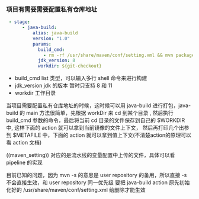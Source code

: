 ### 项目有需要需要配置私有仓库地址

```yaml
 - stage:
      - java-build:
          alias: java-build
          version: "1.0"
          params:
            build_cmd:
              - rm -rf /usr/share/maven/conf/setting.xml && mvn package -s ((maven_setting))
            jdk_version: 8
            workdir: ${git-checkout}
```

- build_cmd list 类型，可以输入多行 shell 命令来进行构建
- jdk_version jdk 的版本 暂时只支持 8 和 11
- workdir 工作目录

当项目需要配置私有仓库地址的时候，这时候可以用 java-build 进行打包，java-build 的 main 方法很简单，先根据 workDir 来 cd 到某个目录 
, 然后执行 build_cmd 参数的命令，最后将当前 cd 目录的文件保存到自己的 $WORKDIR 中, 这样下面的 action 就可以拿到当前镜像的文件上下文，
然后再打印几个出参到 $METAFILE 中，下面的 action 就可以拿到值上下文(不清楚action的原理可以看 action 文档)

((maven_setting)) 对应的是流水线的变量配置中上传的文件，具体可以看 pipeline 的实现

目前已知的问题，因为 mvn -s 的意思是 user repository 的备用，所以直接 -s 不会直接生效，和 user repository 同一优先级
要把 java-build action 原先初始化好的 /usr/share/maven/conf/setting.xml 给删除才能生效
